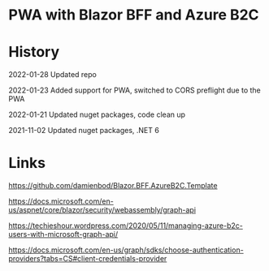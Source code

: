 # PWA with Blazor BFF and Azure B2C 

# History 

2022-01-28 Updated repo

2022-01-23 Added support for PWA, switched to CORS preflight due to the PWA

2022-01-21 Updated nuget packages, code clean up

2021-11-02 Updated nuget packages, .NET 6

# Links

https://github.com/damienbod/Blazor.BFF.AzureB2C.Template

https://docs.microsoft.com/en-us/aspnet/core/blazor/security/webassembly/graph-api

https://techieshour.wordpress.com/2020/05/11/managing-azure-b2c-users-with-microsoft-graph-api/

https://docs.microsoft.com/en-us/graph/sdks/choose-authentication-providers?tabs=CS#client-credentials-provider
